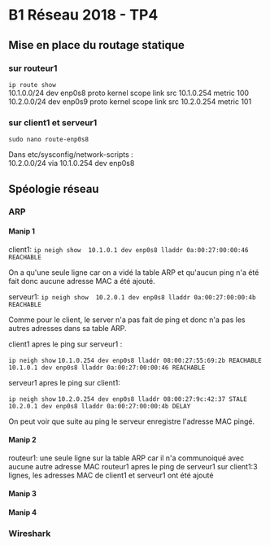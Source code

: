 # B1 Réseau 2018 - TP4

## Mise en place du routage statique

### sur routeur1

`ip route show`  
10.1.0.0/24 dev enp0s8 proto kernel scope link src 10.1.0.254 metric 100 
10.2.0.0/24 dev enp0s9 proto kernel scope link src 10.2.0.254 metric 101

### sur client1 et serveur1

`sudo nano route-enp0s8`

Dans etc/sysconfig/network-scripts :  
10.2.0.0/24 via 10.1.0.254 dev enp0s8
 
## Spéologie réseau
 
### ARP
 
#### Manip 1
 
client1: 
`ip neigh show 
10.1.0.1 dev enp0s8 lladdr 0a:00:27:00:00:46 REACHABLE` 
 
On a qu'une seule ligne car on a vidé la table ARP et qu'aucun ping n'a été fait donc aucune adresse MAC a été ajouté.

serveur1: 
`ip neigh show 
10.2.0.1 dev enp0s8 lladdr 0a:00:27:00:00:4b REACHABLE` 
 
Comme pour le client, le server n'a pas fait de ping et donc n'a pas les autres adresses dans sa table ARP.

client1 apres le ping sur serveur1 : 
 
`ip neigh show` 
`10.1.0.254 dev enp0s8 lladdr 08:00:27:55:69:2b REACHABLE
10.1.0.1 dev enp0s8 lladdr 0a:00:27:00:00:46 REACHABLE` 

serveur1 apres le ping sur client1:
 
`ip neigh show` 
`10.2.0.254 dev enp0s8 lladdr 08:00:27:9c:42:37 STALE
10.2.0.1 dev enp0s8 lladdr 0a:00:27:00:00:4b DELAY`

On peut voir que suite au ping le serveur enregistre l'adresse MAC pingé. 

#### Manip 2

routeur1: une seule ligne sur la table ARP car il n'a communoiqué avec aucune autre adresse MAC
routeur1 apres le ping de serveur1 sur client1:3 lignes, les adresses MAC de client1 et serveur1 ont été ajouté

#### Manip 3

#### Manip 4

### Wireshark


